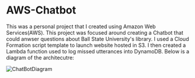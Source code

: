 # AWS-Chatbot
This was a personal project that I created using Amazon Web Services(AWS). This project was focused around creating a Chatbot that could anwser questions about Ball State University's library. I used a Cloud Formation script template to launch website hosted in S3. I then created a Lambda function used to log missed utterances into DynamoDB. Below is a diagram of the architecutre: 


![ChatBotDiagram](https://github.com/nolan-meyer1/AWS-Chatbot/assets/145584308/a3d396ff-fbe2-4988-a05a-6c804524e53c)
